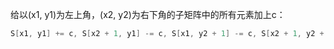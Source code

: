 给以(x1, y1)为左上角，(x2, y2)为右下角的子矩阵中的所有元素加上c：
```cpp
S[x1, y1] += c, S[x2 + 1, y1] -= c, S[x1, y2 + 1] -= c, S[x2 + 1, y2 + 1] += c